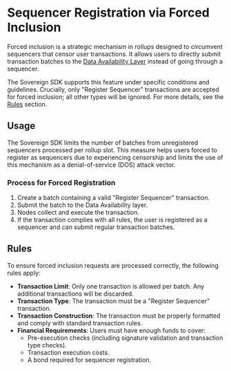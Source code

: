 # Sequencer Registration via Forced Inclusion

Forced inclusion is a strategic mechanism in rollups designed to circumvent
sequencers that censor user transactions. It allows users to directly submit
transaction batches to the [Data Availability Layer](./da-layer.md) instead of
going through a sequencer.

The Sovereign SDK supports this feature under specific conditions and
guidelines. Crucially, only "Register Sequencer" transactions are accepted for
forced inclusion; all other types will be ignored. For more details, see the
[Rules](#rules) section.

## Usage

The Sovereign SDK limits the number of batches from unregistered sequencers
processed per rollup slot. This measure helps users forced to register as
sequencers due to experiencing censorship and limits the use of this mechanism
as a denial-of-service (DOS) attack vector.

### Process for Forced Registration

1. Create a batch containing a valid "Register Sequencer" transaction.
2. Submit the batch to the Data Availability layer.
3. Nodes collect and execute the transaction.
4. If the transaction complies with all rules, the user is registered as a
   sequencer and can submit regular transaction batches.

## Rules

To ensure forced inclusion requests are processed correctly, the following rules
apply:

- **Transaction Limit**: Only one transaction is allowed per batch. Any
  additional transactions will be discarded.
- **Transaction Type**: The transaction must be a "Register Sequencer"
  transaction.
- **Transaction Construction**: The transaction must be properly formatted and
  comply with standard transaction rules.
- **Financial Requirements**: Users must have enough funds to cover:
  - Pre-execution checks (including signature validation and transaction type
    checks).
  - Transaction execution costs.
  - A bond required for sequencer registration.
